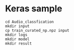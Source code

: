 # Keras sample

```
cd Audio_classfication
mkdir input
cp train_curated_np.npz input
mkdir logs
mkdir model
mkdir result
```